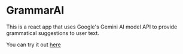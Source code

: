 # GrammarAI

This is a react app that uses Google's Gemini AI model API to provide grammatical suggestions to user text.

You can try it out [here](https://grammaraiapp.netlify.app/)
